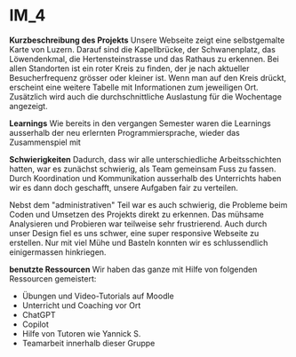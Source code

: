 # IM_4
**Kurzbeschreibung des Projekts**
Unsere Webseite zeigt eine selbstgemalte Karte von Luzern. Darauf sind die Kapellbrücke, der Schwanenplatz, das Löwendenkmal, die Hertensteinstrasse und das Rathaus zu erkennen. Bei allen Standorten ist ein roter Kreis zu finden, der je nach aktueller Besucherfrequenz grösser oder kleiner ist. Wenn man auf den Kreis drückt, erscheint eine weitere Tabelle mit Informationen zum jeweiligen Ort. Zusätzlich wird auch die durchschnittliche Auslastung für die Wochentage angezeigt.

**Learnings**
Wie bereits in den vergangen Semester waren die Learnings ausserhalb der neu erlernten Programmiersprache, wieder das Zusammenspiel mit 


**Schwierigkeiten**
Dadurch, dass wir alle unterschiedliche Arbeitsschichten hatten, war es zunächst schwierig, als Team gemeinsam Fuss zu fassen. Durch Koordination und Kommunikation ausserhalb des Unterrichts haben wir es dann doch geschafft, unsere Aufgaben fair zu verteilen.  

Nebst dem "administrativen" Teil war es auch schwierig, die Probleme beim Coden und Umsetzen des Projekts direkt zu erkennen. Das mühsame Analysieren und Probieren war teilweise sehr frustrierend. Auch durch unser Design fiel es uns schwer, eine super responsive Webseite zu erstellen. Nur mit viel Mühe und Basteln konnten wir es schlussendlich einigermassen hinkriegen.

**benutzte Ressourcen**
Wir haben das ganze mit Hilfe von folgenden Ressourcen gemeistert:
- Übungen und Video-Tutorials auf Moodle
- Unterricht und Coaching vor Ort 
- ChatGPT
- Copilot
- Hilfe von Tutoren wie Yannick S. 
- Teamarbeit innerhalb dieser Gruppe
